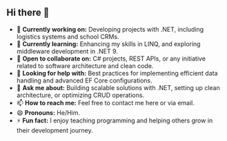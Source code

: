 ## Hi there 👋  

- 🔭 **Currently working on:** Developing projects with .NET, including logistics systems and school CRMs.  
- 🌱 **Currently learning:** Enhancing my skills in LINQ, and exploring middleware development in .NET 9.  
- 👯 **Open to collaborate on:** C# projects, REST APIs, or any initiative related to software architecture and clean code.  
- 🤔 **Looking for help with:** Best practices for implementing efficient data handling and advanced EF Core configurations.  
- 💬 **Ask me about:** Building scalable solutions with .NET, setting up clean architecture, or optimizing CRUD operations.  
- 📫 **How to reach me:** Feel free to contact me here or via email.  
- 😄 **Pronouns:** He/Him.  
- ⚡ **Fun fact:** I enjoy teaching programming and helping others grow in their development journey.  
